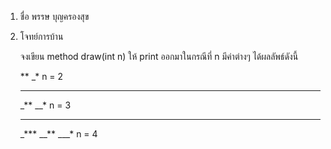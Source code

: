 1. ชื่อ พรรษ บุญครองสุข

2. โจทย์การบ้าน

    จงเขียน method draw(int n) ให้ print ออกมาในกรณีที่ n มีค่าต่างๆ ได้ผลลัพธ์ดังนี้

    **
    _* n = 2

    ***
    _**
    __* n = 3

    ****
    _***
    __**
    ___* n = 4